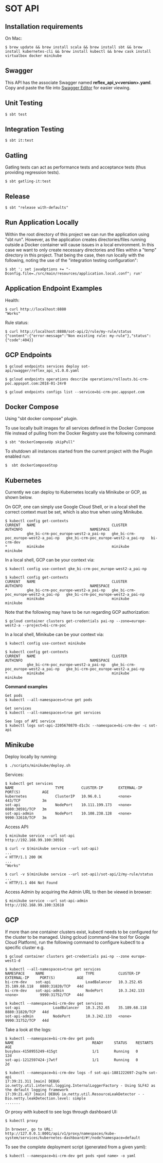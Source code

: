 SOT API
=======

Installation requirements
-------------------------
On Mac:
```
$ brew update && brew install scala && brew install sbt && brew install kubernetes-cli && brew install kubectl && brew cask install virtualbox docker minikube
```

Swagger
-------
This API has the associate Swagger named **reflex_api_v&lt;version>.yaml**.
Copy and paste the file into [Swagger Editor](https://proximi.io/rest-api) for easier viewing.

Unit Testing
------------
```
$ sbt test
```

Integration Testing
-------------------
```
$ sbt it:test
```

Gatling
-------
Gatling tests can act as performance tests and acceptance tests (thus providing regression tests).
```
$ sbt gatling-it:test
```

Release
-------
```
$ sbt "release with-defaults"
```

Run Application Locally
-----------------------
Within the root directory of this project we can run the application using "sbt run".
However, as the application creates directories/files running outside a Docker container will cause issues in a local environment.
In this case we want to only create necessary directories and files within a "temp" directory in this project.
That being the case, then run locally with the following, noting the use of the "integration testing configuration":
```
$ sbt '; set javaOptions += "-Dconfig.file=./src/main/resources/application.local.conf"; run'
```

Application Endpoint Examples
-----------------------------
Health:
```
$ curl http://localhost:8880
"Works" 
```

Rule status:
```
$ curl http://localhost:8880/sot-api/2/rule/my-rule/status
{"content":{"error-message":"Non existing rule: my-rule"},"status":{"code":404}} 
```

GCP Endpoints
-------------
```
$ gcloud endpoints services deploy sot-api/swagger/reflex_api_v1.0.0.yaml

$ gcloud endpoints operations describe operations/rollouts.bi-crm-poc.appspot.com:2018-01-24r0

$ gcloud endpoints configs list --service=bi-crm-poc.appspot.com
```

Docker Compose
--------------
Using "sbt docker compose" plugin.

To use locally built images for all services defined in the Docker Compose file instead of pulling from the Docker Registry use the following command:

```
$ sbt "dockerComposeUp skipPull"
```

To shutdown all instances started from the current project with the Plugin enabled run:

```
$  sbt dockerComposeStop
```

Kubernetes
----------
Currently we can deploy to Kubernetes locally via Minikube or GCP, as shown below.

On GCP, one can simply use Google Cloud Shell, or in a local shell the correct context must be set, which is also true when using Minikube.
```
$ kubectl config get-contexts
CURRENT   NAME                                   CLUSTER                                AUTHINFO                               NAMESPACE
          gke_bi-crm-poc_europe-west2-a_pai-np   gke_bi-crm-poc_europe-west2-a_pai-np   gke_bi-crm-poc_europe-west2-a_pai-np   bi-crm-dev
*         minikube                               minikube                               minikube
```

In a local shell, GCP can be your context via:
```
$ kubectl config use-context gke_bi-crm-poc_europe-west2-a_pai-np

$ kubectl config get-contexts
CURRENT   NAME                                   CLUSTER                                AUTHINFO                               NAMESPACE
*         gke_bi-crm-poc_europe-west2-a_pai-np   gke_bi-crm-poc_europe-west2-a_pai-np   gke_bi-crm-poc_europe-west2-a_pai-np
          minikube                               minikube                               minikube
```

Note that the following may have to be run regarding GCP authorization:
```
$ gcloud container clusters get-credentials pai-np --zone=europe-west2-a --project=bi-crm-poc
```

In a local shell, Minikube can be your context via:
```
$ kubectl config use-context minikube

$ kubectl config get-contexts
CURRENT   NAME                                   CLUSTER                                AUTHINFO                               NAMESPACE
          gke_bi-crm-poc_europe-west2-a_pai-np   gke_bi-crm-poc_europe-west2-a_pai-np   gke_bi-crm-poc_europe-west2-a_pai-np
*         minikube                               minikube                               minikube
```

**Command examples**
```
Get pods
$ kubectl --all-namespaces=true get pods

Get services
$ kubectl --all-namespaces=true get services

See logs of API service
$ kubectl logs sot-api-2205670870-d1c3c --namespace=bi-crm-dev -c sot-api
```

Minikube
--------
Deploy locally by running:
```
$ ./scripts/minikube/deploy.sh
```

Services:
```
$ kubectl get services
NAME                   TYPE        CLUSTER-IP       EXTERNAL-IP   PORT(S)          AGE
kubernetes             ClusterIP   10.96.0.1        <none>        443/TCP          3m
sot-api                NodePort    10.111.199.173   <none>        8880:30591/TCP   3m
sot-api-admin          NodePort    10.108.238.128   <none>        9990:32610/TCP   3m
```

Access API:
```
$ minikube service --url sot-api
http://192.168.99.100:30591
```

```
$ curl -v $(minikube service --url sot-api)
...
< HTTP/1.1 200 OK
...
"Works"
```

```
$ curl -v $(minikube service --url sot-api)/sot-api/2/my-rule/status
...
< HTTP/1.1 404 Not Found
```

Access Admin by acquiring the Admin URL to then be viewed in browser:
```
$ minikube service --url sot-api-admin
http://192.168.99.100:32610
```

GCP
---
If more than one container clusters exist, kubectl needs to be configured for the cluster to be managed.
Using gcloud (command-line tool for Google Cloud Platform), run the following command to configure kubectl to a specific cluster e.g.
```
$ gcloud container clusters get-credentials pai-np --zone europe-west1-d
```

```
$ kubectl --all-namespaces=true get services
NAMESPACE     NAME                   TYPE           CLUSTER-IP     EXTERNAL-IP     PORT(S)          AGE
bi-crm-dev    sot-api                LoadBalancer   10.3.252.65    35.189.68.118   8880:31820/TCP   44d
bi-crm-dev    sot-api-admin          NodePort       10.3.242.133   <none>          9990:31752/TCP   44d
```

```
$ kubectl --namespace=bi-crm-dev get services
sot-api               LoadBalancer   10.3.252.65    35.189.68.118   8880:31820/TCP   44d
sot-api-admin         NodePort       10.3.242.133   <none>          9990:31752/TCP   44d
```

Take a look at the logs:
```
$ kubectl --namespace=bi-crm-dev get pods
NAME                                    READY     STATUS    RESTARTS   AGE
busybox-4158955249-415gt                1/1       Running   0          12d
sot-api-1212597424-j7wtf                1/1       Running   0          2d

$ kubectl --namespace=bi-crm-dev logs -f sot-api-1881222697-2sp7m sot-api
17:39:21.311 [main] DEBUG io.netty.util.internal.logging.InternalLoggerFactory - Using SLF4J as the default logging framework
17:39:21.417 [main] DEBUG io.netty.util.ResourceLeakDetector - -Dio.netty.leakDetection.level: simple
.......
```
Or proxy with kubectl to see logs through dashboard UI:
```
$ kubectl proxy

In browser, go to URL:
http://127.0.0.1:8001/api/v1/proxy/namespaces/kube-system/services/kubernetes-dashboard/#!/node?namespace=default

```

To see the complete deployment script (generated from a given yaml):
```
$ kubectl --namespace=bi-crm-dev get pods <pod name> -o yaml
```